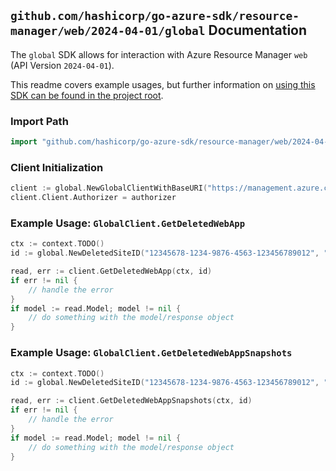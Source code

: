 
## `github.com/hashicorp/go-azure-sdk/resource-manager/web/2024-04-01/global` Documentation

The `global` SDK allows for interaction with Azure Resource Manager `web` (API Version `2024-04-01`).

This readme covers example usages, but further information on [using this SDK can be found in the project root](https://github.com/hashicorp/go-azure-sdk/tree/main/docs).

### Import Path

```go
import "github.com/hashicorp/go-azure-sdk/resource-manager/web/2024-04-01/global"
```


### Client Initialization

```go
client := global.NewGlobalClientWithBaseURI("https://management.azure.com")
client.Client.Authorizer = authorizer
```


### Example Usage: `GlobalClient.GetDeletedWebApp`

```go
ctx := context.TODO()
id := global.NewDeletedSiteID("12345678-1234-9876-4563-123456789012", "deletedSiteId")

read, err := client.GetDeletedWebApp(ctx, id)
if err != nil {
	// handle the error
}
if model := read.Model; model != nil {
	// do something with the model/response object
}
```


### Example Usage: `GlobalClient.GetDeletedWebAppSnapshots`

```go
ctx := context.TODO()
id := global.NewDeletedSiteID("12345678-1234-9876-4563-123456789012", "deletedSiteId")

read, err := client.GetDeletedWebAppSnapshots(ctx, id)
if err != nil {
	// handle the error
}
if model := read.Model; model != nil {
	// do something with the model/response object
}
```
